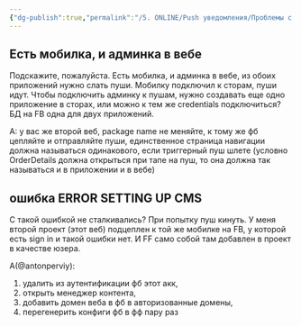 ```yaml
---
{"dg-publish":true,"permalink":"/5. ONLINE/Push уведомления/Проблемы с push/","created":"2024-11-27T15:42:22.391-03:00","updated":"2024-11-27T15:59:26.478-03:00"}
---
```



## Есть мобилка, и админка в вебе
Подскажите, пожалуйста. Есть мобилка, и админка в вебе, из обоих приложений нужно слать пуши. Мобилку подключил к сторам, пуши идут.
Чтобы подключить админку к пушам, нужно создавать еще одно приложение в сторах, или можно к тем же credentials подключиться? БД на FB одна для двух приложений.

A: у вас же второй веб, package name не меняйте, к тому же фб цепляйте и отправляйте пуши, единственное страница навигации должна называться одинакового, если триггерный пуш шлете (условно OrderDetails должна открыться при тапе на пуш, то она должна так называться и в приложении и в вебе)

## ошибка ERROR SETTING UP CMS
C такой ошибкой не сталкивались? При попытку пуш кинуть.
У меня второй проект (этот веб) подцеплен к той же мобилке на FB, у которой есть sign in и такой ошибки нет.
И FF само собой там добавлен в проект в качестве юзера.

A(@antonperviy): 
1. удалить из аутентификации фб этот акк, 
2. открыть менеджер контента, 
3. добавить домен веба в фб в авторизованные домены, 
4. перегенерить конфиги фб в фф пару раз


